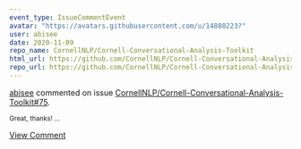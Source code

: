 ```yaml
---
event_type: IssueCommentEvent
avatar: "https://avatars.githubusercontent.com/u/14880223?"
user: abisee
date: 2020-11-09
repo_name: CornellNLP/Cornell-Conversational-Analysis-Toolkit
html_url: https://github.com/CornellNLP/Cornell-Conversational-Analysis-Toolkit/issues/75
repo_url: https://github.com/CornellNLP/Cornell-Conversational-Analysis-Toolkit
---
```


<a href='https://github.com/abisee' target='_blank'>abisee</a> commented on issue <a href='https://github.com/CornellNLP/Cornell-Conversational-Analysis-Toolkit/issues/75' target='_blank'>CornellNLP/Cornell-Conversational-Analysis-Toolkit#75</a>.

<small>Great, thanks! ...</small>

<a href='https://github.com/CornellNLP/Cornell-Conversational-Analysis-Toolkit/issues/75' target='_blank'>View Comment</a>